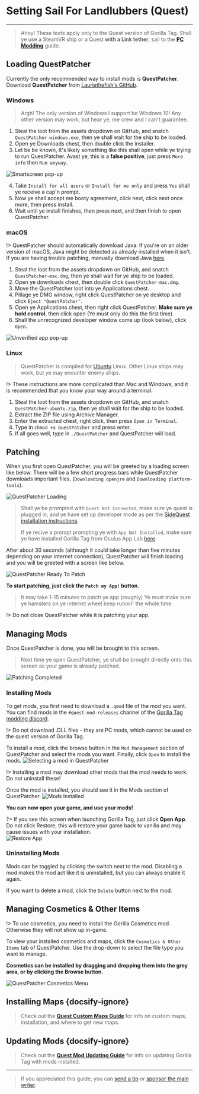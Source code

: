 # Setting Sail For Landlubbers (Quest)
---
>
> Ahoy! These texts apply only to the Quest version of Gorilla Tag. Shall ye use a SteamVR ship or a Quest **with a Link tether**, sail to the [**PC Modding**](pc-guide) guide.

<!-- <div class="horizontal bordered" data-ea-publisher="gorillatagmodding-burrito-software" data-ea-type="image" data-ea-manual="true" id="quest-mod-guide"></div> -->
<!-- Guide Page Ad -->
<ins class="adsbygoogle"
     style="display:block"
     data-ad-client="ca-pub-1545654854838298"
     data-ad-slot="8114351325"
     data-ad-format="auto"
     data-full-width-responsive="true"></ins>

## Loading QuestPatcher

Currently the only recommended way to install mods is **QuestPatcher**. Download **QuestPatcher** from [Lauriethefish's GitHub](https://github.com/Lauriethefish/QuestPatcher/releases/latest).

### Windows

> Argh! The only version of Windows I support be Windows 10! Any other version may work, but hear ye, me crew and I can't guarantee.

1. Steal the loot from the assets dropdown on GitHub, and snatch `QuestPatcher-windows.exe`, then ye shall wait for the ship to be loaded.
2. Open ye Downloads chest, then double click the installer.
3. Let be be known, It's likely something like this shall open while ye trying to run QuestPatcher. Avast ye, this is a **false positive**, just press `More info` then `Run anyway`.

![Smartscreen pop-up](../docs/files/questpatchersmartscreen.png)

4. Take `Install for all users` or `Install for me only` and press `Yes` shall ye receive a cap'n prompt.
5. Now ye shall accept me booty agreement, click next, click next once more, then press install.
6. Wait until ye install finishes, then press next, and then finish to open QuestPatcher.


### macOS

!> QuestPatcher should automatically download Java. If you're on an older version of macOS, Java might be detected as already installed when it isn't. If you are having trouble patching, manually download Java [here](https://www.java.com/en/).

1. Steal the loot from the assets dropdown on GitHub, and snatch `QuestPatcher-mac.dmg`, then ye shall wait for ye ship to be loaded.
2. Open ye downloads chest, then double click `QuestPatcher-mac.dmg`.
3. Move the QuestPatcher loot into ye Applications chest.
4. Pillage ye DMG window, right click QuestPatcher on ye desktop and click `Eject "QuestPatcher"`.
5. Open ye Applications chest, then right click QuestPatcher. **__Make sure ye hold control__**, then click open (Ye must only do this the first time).
6. Shall the unrecognized developer window come up (look below), click `Open`.

![Unverified app pop-up](../docs/files/questpatchermacunverified.png)


### Linux

> QuestPatcher is compiled for [Ubuntu](https://ubuntu.com/) Linux. Other Linux ships may work, but ye may enounter enemy ships.

!> These instructions are more complicated than Mac and Windows, and it is recommended that you know your way around a terminal.

1. Steal the loot from the assets dropdown on GitHub, and snatch `QuestPatcher-ubuntu.zip`, then ye shall wait for the ship to be loaded.
2. Extract the ZIP file using Archive Manager.
3. Enter the extracted chest, right click, then press `Open in Terminal`.
4. Type in `chmod +x QuestPatcher` and press enter.
5. If all goes well, type in `./QuestPatcher` and QuestPatcher will load.

## Patching

When you first open QuestPatcher, you will be greeted by a loading screen like below. There will be a few short progress bars while QuestPatcher downloads important files. (`Downloading openjre` and `Downloading platform-tools`).

![QuestPatcher Loading](../docs/files/questpatcherloading.png)

> Shall ye be prompted with `Quest Not Connected`, make sure ye quest is plugged in, and ye have set up developer mode as per the [SideQuest installation instructions](https://sidequestvr.com/setup-howto). 
> 
> If ye recive a prompt prompting ye with `App Not Installed`, make sure ye have installed Gorilla Tag from Oculus App Lab [here](https://www.oculus.com/experiences/quest/4979055762136823/).


After about 30 seconds (although it could take longer than five minutes depending on your internet connection), QuestPatcher will finish loading and you will be greeted with a screen like below.

![QuestPatcher Ready To Patch](../docs/files/questpatcherpatch.png)

**To start patching, just click the `Patch my App!` button.**

> It may take 1-15 minutes to patch ye app (roughly) Ye must make sure ye hamsters on ye internet wheel keep runnin' the whole time.

!> Do not close QuestPatcher while it is patching your app.

## Managing Mods

Once QuestPatcher is done, you will be brought to this screen.

> Next time ye open QuestPatcher, ye shall be brought directly onto this screen as your game is already patched.

![Patching Completed](../docs/files/questpatcherpatched.png)

### Installing Mods

To get mods, you first need to download a `.qmod` file of the mod you want. You can find mods in the `#quest-mod-releases` channel of the [Gorilla Tag modding discord](https://discord.gg/b2MhDBAzTv).

!> Do not download .DLL files - they are PC mods, which cannot be used on the quest version of Gorilla Tag.

To install a mod, click the browse button in the `Mod Management` section of QuestPatcher and select the mods you want. Finally, click `Open` to install the mods. ![Selecting a mod in QuestPatcher](../docs/files/questpatcherselectmod.png)

!> Installing a mod may download other mods that the mod needs to work. Do not uninstall these!

Once the mod is installed, you should see it in the Mods section of QuestPatcher. ![Mods Installed](../docs/files/questpatcherinstalledmods.png)

**You can now open your game, and use your mods!**

?> If you see this screen when launching Gorilla Tag, just click **Open App**. Do not click Restore, this will restore your game back to vanilla and may cause issues with your installation.  
![Restore App](../docs/files/restoreapp.png)

### Uninstalling Mods

Mods can be toggled by clicking the switch next to the mod. Disabling a mod makes the mod act like it is uninstalled, but you can always enable it again.


If you want to delete a mod, click the `Delete` button next to the mod.

## Managing Cosmetics & Other Items

!> To use cosmetics, you need to install the Gorilla Cosmetics mod. Otherwise they will not show up in-game.

To view your installed cosmetics and maps, click the `Cosmetics & Other Items` tab of QuestPatcher. Use the drop-down to select the file type you want to manage.

**Cosmetics can be installed by dragging and dropping them into the grey area, or by clicking the Browse button.**

![QuestPatcher Cosmetics Menu](../docs/files/questpatcherotheritems.png)

## Installing Maps {docsify-ignore}

> Check out the [**Quest Custom Maps Guide**](quest-maploading) for info on custom maps, installation, and where to get new maps.

## Updating Mods {docsify-ignore}

> Check out the [**Quest Mod Updating Guide**](quest-updating) for info on updating Gorilla Tag with mods installed.

---

> If you appreciated this guide, you can [send a tip](https://streamelements.com/burritosoft/tip) or [sponsor the main writer](https://github.com/sponsors/burritosoftware).